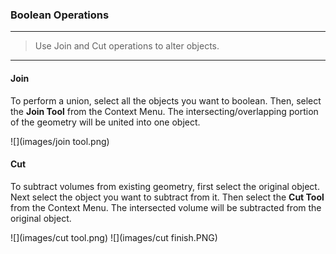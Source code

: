 ### Boolean Operations
---
> Use Join and Cut operations to alter objects.

---

#### Join
To perform a union, select all the objects you want to boolean. Then, select the **Join Tool** from the Context Menu. The intersecting/overlapping portion of the geometry will be united into one object. 

![](images/join tool.png)

#### Cut 
To subtract volumes from existing geometry, first select the original object. Next select the object you want to subtract from it. Then select the **Cut Tool** from the Context Menu. The intersected volume will be subtracted from the original object.

![](images/cut tool.png)
![](images/cut finish.PNG)


